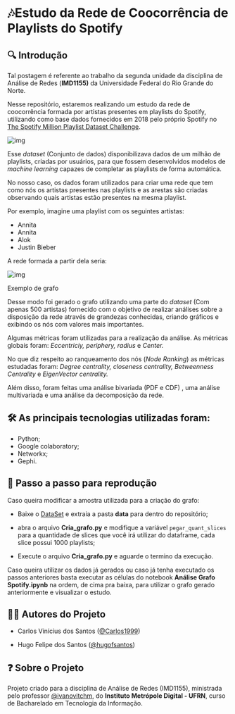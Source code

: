 # :notes:Estudo da Rede de Coocorrência de Playlists do Spotify 



## :mag: Introdução 

Tal postagem é referente ao trabalho da segunda unidade da disciplina de Análise de Redes (**IMD1155)** da Universidade Federal do Rio Grande do Norte.

Nesse repositório, estaremos realizando um estudo da rede de coocorrência formada por artistas presentes em playlists do Spotify, utilizando como base dados fornecidos em 2018 pelo próprio Spotify no [The Spotify Million Playlist Dataset Challenge](https://www.aicrowd.com/challenges/spotify-million-playlist-dataset-challenge).

![img](https://miro.medium.com/max/700/1*ekbwn2Eirwzyv6nuUB-KWA.png)

Esse *dataset* (Conjunto de dados) disponibilizava dados de um milhão de playlists, criadas por usuários, para que fossem desenvolvidos modelos de *machine learning* capazes de completar as playlists de forma automática.

No nosso caso, os dados foram utilizados para criar uma rede que tem como nós os artistas presentes nas playlists e as arestas são criadas observando quais artistas estão presentes na mesma playlist.

Por exemplo, imagine uma playlist com os seguintes artistas:

- Annita
- Annita
- Alok
- Justin Bieber

A rede formada a partir dela seria:



![img](https://miro.medium.com/max/487/1*h2pVRe5223i7blf1FCL60w.png)

Exemplo de grafo

Desse modo foi gerado o grafo utilizando uma parte do *dataset* (Com apenas 500 artistas) fornecido com o objetivo de realizar análises sobre a disposição da rede através de grandezas conhecidas, criando gráficos e exibindo os nós com valores mais importantes.

Algumas métricas foram utilizadas para a realização da análise. As métricas globais foram: *Eccentriciy, periphery, radius* e *Center.*

No que diz respeito ao ranqueamento dos nós (*Node Ranking*) as métricas estudadas foram: *Degree centrality, closeness centrality, Betweenness Centrality* e *EigenVector centrality.*

Além disso, foram feitas uma análise bivariada (PDF e CDF) , uma análise multivariada e uma análise da decomposição da rede.



## :hammer_and_wrench: As principais tecnologias utilizadas foram:

- Python;
- Google colaboratory;
- Networkx;
- Gephi.



## :large_blue_diamond: Passo a passo para reprodução



Caso queira modificar a amostra utilizada para a criação do grafo:

* Baixe o [DataSet](https://www.aicrowd.com/challenges/spotify-million-playlist-dataset-challenge/dataset_files) e extraia a pasta **data** para dentro do repositório; 

* abra o arquivo **Cria_grafo.py** e modifique a variável `pegar_quant_slices` para a quantidade de slices que você irá utilizar do dataframe, cada slice possui 1000 playlists;
* Execute o arquivo **Cria_grafo.py** e aguarde o termino da execução.

Caso queira utilizar os dados já gerados ou caso já tenha executado os passos anteriores basta executar as células do notebook **Análise Grafo Spotify.ipynb** na ordem, de cima pra baixa, para utilizar o grafo gerado anteriormente e visualizar o estudo.



## :man_technologist: Autores do Projeto

* Carlos Vinícius dos Santos ([@Carlos1999](https://github.com/carlos1999))

* Hugo Felipe dos Santos ([@hugofsantos](https://github.com/hugofsantos))

  

## :question: Sobre o Projeto

Projeto criado para a disciplina de Análise de Redes (IMD1155), ministrada pelo professor [@ivanovitchm](https://github.com/ivanovitchm), do **Instituto Metrópole Digital - UFRN**, curso de Bacharelado em Tecnologia da Informação.